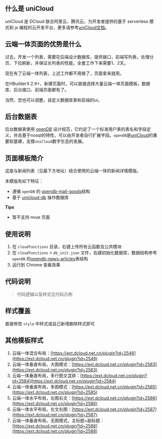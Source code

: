 
## 什么是 uniCloud 
uniCloud 是 DCloud 联合阿里云、腾讯云，为开发者提供的基于 serverless 模式和 js 编程的云开发平台，更多请参考[uniCloud文档](https://uniapp.dcloud.io/uniCloud)。

## 云端一体页面的优势是什么
过去，开发一个列表，需要在后端设计数据库，提供接口，前端写列表，处理分页、下拉刷新，并保证长列表的性能，全套工作下来需要1、2天。

现在有了云端一体列表，上述工作都不用做了，页面拿来就用。

在HBuilderX 2.9+，新建页面时，可以直接选择大量云端一体页面模板，数据库、后台接口、前端页面都有了。

当然，您也可以调整，自定义数据库表和前端的ui。

## 后台数据表
后台数据表使用 [openDB](https://gitee.com/dcloud/opendb/tree/master) 设计规范，它约定了一个标准用户表的表名和字段定义，并且基于nosql的特性，可以由开发者自行扩展字段。`openDB`是[uniCloud](https://uniapp.dcloud.io/uniCloud/README)的重要软基建，支撑`uniCloud`数字生态的发展。


## 页面模板简介

这是与新闻列表（见最下方地址）结合使用的云端一体的新闻详情模版。

本模版有如下特征：

- 遵循 `openDB` 的 [opendb-mall-goods](https://gitee.com/dcloud/opendb/tree/master/collection/opendb-mall-goods)结构
- 基于 [unicloud-db](https://ext.dcloud.net.cn/plugin?id=2314) 操作数据库

**Tips**
- 暂不支持 nvue 页面

## 使用说明

1. 在 `cloudfunctions` 目录，右键上传所有云函数及公共模块
2. 在 `cloudfunctions` > `db_init.json` 文件，右键初始化数据库，数据结构参考 `openDB` 的[opendb-news-articles](https://gitee.com/dcloud/opendb/tree/master/collection/opendb-news-articles)表结构
3. 运行到 Chrome 查看效果

## 代码说明

> 代码逻辑以及样式见代码示例

## 样式覆盖

直接修改 `style` 中样式或自己新增删除样式即可

## 其他模板样式

1. 云端一体混合布局：[https://ext.dcloud.net.cn/plugin?id=2546](https://ext.dcloud.net.cn/plugin?id=2546)
2. 云端一体垂直布局，大图模式：[https://ext.dcloud.net.cn/plugin?id=2583](https://ext.dcloud.net.cn/plugin?id=2583)
3. 云端一体垂直布局，多行图文混排：[https://ext.dcloud.net.cn/plugin?id=2584](https://ext.dcloud.net.cn/plugin?id=2584)
4. 云端一体垂直布局，多图模式：[https://ext.dcloud.net.cn/plugin?id=2585](https://ext.dcloud.net.cn/plugin?id=2585)
5. 云端一体水平布局，左图右文：[https://ext.dcloud.net.cn/plugin?id=2586](https://ext.dcloud.net.cn/plugin?id=2586)
6. 云端一体水平布局，左文右图：[https://ext.dcloud.net.cn/plugin?id=2587](https://ext.dcloud.net.cn/plugin?id=2587)
7. 云端一体垂直布局，无图模式，主标题+副标题：[https://ext.dcloud.net.cn/plugin?id=2588](https://ext.dcloud.net.cn/plugin?id=2588)